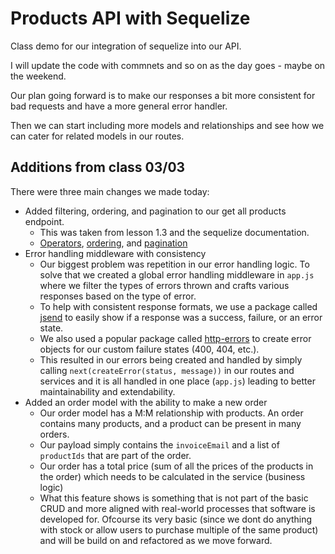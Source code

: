 # Products API with Sequelize

Class demo for our integration of sequelize into our API.

I will update the code with commnets and so on as the day goes - maybe on the weekend.

Our plan going forward is to make our responses a bit more consistent for bad requests and have a more general error handler.

Then we can start including more models and relationships and see how we can cater for related models in our routes.

## Additions from class 03/03

There were three main changes we made today:
- Added filtering, ordering, and pagination to our get all products endpoint.
    - This was taken from lesson 1.3 and the sequelize documentation.
    - [Operators](https://sequelize.org/docs/v6/core-concepts/model-querying-basics/#operators), [ordering](https://sequelize.org/docs/v6/core-concepts/model-querying-basics/#ordering), and [pagination](https://sequelize.org/docs/v6/core-concepts/model-querying-basics/#limits-and-pagination)
- Error handling middleware with consistency
    - Our biggest problem was repetition in our error handling logic. To solve that we created a global error handling middleware in `app.js` where we filter the types of errors thrown and crafts various responses based on the type of error.
    - To help with consistent response formats, we use a package called [jsend](https://www.npmjs.com/package/jsend) to easily show if a response was a success, failure, or an error state.
    - We also used a popular package called [http-errors](https://www.npmjs.com/package/http-errors) to create error objects for our custom failure states (400, 404, etc.).
    - This resulted in our errors being created and handled by simply calling `next(createError(status, message))` in our routes and services and it is all handled in one place (`app.js`) leading to better maintainability and extendability. 
- Added an order model with the ability to make a new order
    - Our order model has a M:M relationship with products. An order contains many products, and a product can be present in many orders.
    - Our payload simply contains the `invoiceEmail` and a list of `productIds` that are part of the order.
    - Our order has a total price (sum of all the prices of the products in the order) which needs to be calculated in the service (business logic)
    - What this feature shows is something that is not part of the basic CRUD and more aligned with real-world processes that software is developed for. Ofcourse its very basic (since we dont do anything with stock or allow users to purchase multiple of the same product) and will be build on and refactored as we move forward.